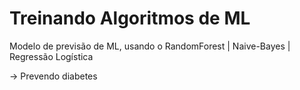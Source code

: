 # Treinando Algoritmos de ML

Modelo de previsão de ML, usando o RandomForest | Naive-Bayes | Regressão Logística

->  Prevendo diabetes

